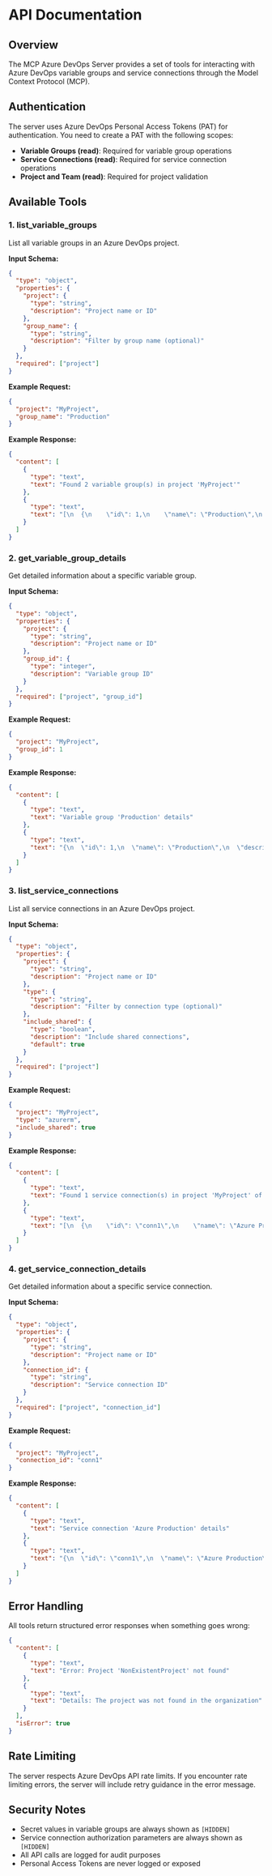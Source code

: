 # API Documentation

## Overview

The MCP Azure DevOps Server provides a set of tools for interacting with Azure DevOps variable groups and service connections through the Model Context Protocol (MCP).

## Authentication

The server uses Azure DevOps Personal Access Tokens (PAT) for authentication. You need to create a PAT with the following scopes:

- **Variable Groups (read)**: Required for variable group operations
- **Service Connections (read)**: Required for service connection operations
- **Project and Team (read)**: Required for project validation

## Available Tools

### 1. list_variable_groups

List all variable groups in an Azure DevOps project.

**Input Schema:**

```json
{
  "type": "object",
  "properties": {
    "project": {
      "type": "string",
      "description": "Project name or ID"
    },
    "group_name": {
      "type": "string",
      "description": "Filter by group name (optional)"
    }
  },
  "required": ["project"]
}
```

**Example Request:**

```json
{
  "project": "MyProject",
  "group_name": "Production"
}
```

**Example Response:**

```json
{
  "content": [
    {
      "type": "text",
      "text": "Found 2 variable group(s) in project 'MyProject'"
    },
    {
      "type": "text",
      "text": "[\n  {\n    \"id\": 1,\n    \"name\": \"Production\",\n    \"description\": \"Production environment variables\",\n    \"type\": \"Vsts\",\n    \"variable_count\": 5,\n    \"secret_count\": 2,\n    \"created_by\": \"John Doe\",\n    \"created_on\": \"2023-01-01T12:00:00+00:00\",\n    \"modified_by\": \"Jane Smith\",\n    \"modified_on\": \"2023-01-02T12:00:00+00:00\"\n  }\n]"
    }
  ]
}
```

### 2. get_variable_group_details

Get detailed information about a specific variable group.

**Input Schema:**

```json
{
  "type": "object",
  "properties": {
    "project": {
      "type": "string",
      "description": "Project name or ID"
    },
    "group_id": {
      "type": "integer",
      "description": "Variable group ID"
    }
  },
  "required": ["project", "group_id"]
}
```

**Example Request:**

```json
{
  "project": "MyProject",
  "group_id": 1
}
```

**Example Response:**

```json
{
  "content": [
    {
      "type": "text",
      "text": "Variable group 'Production' details"
    },
    {
      "type": "text",
      "text": "{\n  \"id\": 1,\n  \"name\": \"Production\",\n  \"description\": \"Production environment variables\",\n  \"type\": \"Vsts\",\n  \"variables\": [\n    {\n      \"name\": \"API_URL\",\n      \"value\": \"https://api.example.com\",\n      \"is_secret\": false,\n      \"is_readonly\": false\n    },\n    {\n      \"name\": \"API_KEY\",\n      \"value\": \"[HIDDEN]\",\n      \"is_secret\": true,\n      \"is_readonly\": false\n    }\n  ],\n  \"created_by\": {\n    \"display_name\": \"John Doe\",\n    \"unique_name\": \"john.doe@example.com\"\n  },\n  \"created_on\": \"2023-01-01T12:00:00+00:00\",\n  \"modified_by\": {\n    \"display_name\": \"Jane Smith\",\n    \"unique_name\": \"jane.smith@example.com\"\n  },\n  \"modified_on\": \"2023-01-02T12:00:00+00:00\",\n  \"project_id\": \"proj1\",\n  \"project_name\": \"MyProject\"\n}"
    }
  ]
}
```

### 3. list_service_connections

List all service connections in an Azure DevOps project.

**Input Schema:**

```json
{
  "type": "object",
  "properties": {
    "project": {
      "type": "string",
      "description": "Project name or ID"
    },
    "type": {
      "type": "string",
      "description": "Filter by connection type (optional)"
    },
    "include_shared": {
      "type": "boolean",
      "description": "Include shared connections",
      "default": true
    }
  },
  "required": ["project"]
}
```

**Example Request:**

```json
{
  "project": "MyProject",
  "type": "azurerm",
  "include_shared": true
}
```

**Example Response:**

```json
{
  "content": [
    {
      "type": "text",
      "text": "Found 1 service connection(s) in project 'MyProject' of type 'azurerm'"
    },
    {
      "type": "text",
      "text": "[\n  {\n    \"id\": \"conn1\",\n    \"name\": \"Azure Production\",\n    \"type\": \"azurerm\",\n    \"url\": \"https://management.azure.com/\",\n    \"description\": \"Azure Resource Manager connection for production\",\n    \"is_shared\": false,\n    \"is_ready\": true,\n    \"owner\": \"Library\",\n    \"authorization_scheme\": \"ServicePrincipal\",\n    \"created_by\": \"John Doe\",\n    \"project_name\": \"MyProject\"\n  }\n]"
    }
  ]
}
```

### 4. get_service_connection_details

Get detailed information about a specific service connection.

**Input Schema:**

```json
{
  "type": "object",
  "properties": {
    "project": {
      "type": "string",
      "description": "Project name or ID"
    },
    "connection_id": {
      "type": "string",
      "description": "Service connection ID"
    }
  },
  "required": ["project", "connection_id"]
}
```

**Example Request:**

```json
{
  "project": "MyProject",
  "connection_id": "conn1"
}
```

**Example Response:**

```json
{
  "content": [
    {
      "type": "text",
      "text": "Service connection 'Azure Production' details"
    },
    {
      "type": "text",
      "text": "{\n  \"id\": \"conn1\",\n  \"name\": \"Azure Production\",\n  \"type\": \"azurerm\",\n  \"url\": \"https://management.azure.com/\",\n  \"description\": \"Azure Resource Manager connection for production\",\n  \"is_shared\": false,\n  \"is_ready\": true,\n  \"owner\": \"Library\",\n  \"authorization\": {\n    \"scheme\": \"ServicePrincipal\",\n    \"parameters\": {\n      \"tenantid\": \"[HIDDEN]\",\n      \"serviceprincipalid\": \"[HIDDEN]\"\n    }\n  },\n  \"created_by\": {\n    \"display_name\": \"John Doe\",\n    \"unique_name\": \"john.doe@example.com\"\n  },\n  \"project_id\": \"proj1\",\n  \"project_name\": \"MyProject\",\n  \"data_keys\": [\"subscriptionId\", \"subscriptionName\"]\n}"
    }
  ]
}
```

## Error Handling

All tools return structured error responses when something goes wrong:

```json
{
  "content": [
    {
      "type": "text",
      "text": "Error: Project 'NonExistentProject' not found"
    },
    {
      "type": "text",
      "text": "Details: The project was not found in the organization"
    }
  ],
  "isError": true
}
```

## Rate Limiting

The server respects Azure DevOps API rate limits. If you encounter rate limiting errors, the server will include retry guidance in the error message.

## Security Notes

- Secret values in variable groups are always shown as `[HIDDEN]`
- Service connection authorization parameters are always shown as `[HIDDEN]`
- All API calls are logged for audit purposes
- Personal Access Tokens are never logged or exposed
